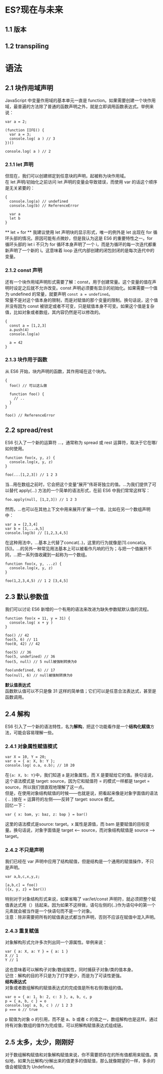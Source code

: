 # ES?现在与未来

## 1.1 版本
## 1.2 transpiling

# 语法

## 2.1 块作用域声明

JavaScript 中变量作用域的基本单元一直是 function。如果需要创建一个块作用域，最普遍的方法除了普通的函数声明之外，就是立即调用函数表达式。举例来说：
```
var a = 2;

(function IIFE() {
  var a = 3;
  console.log( a ) // 3
})()

console.log( a ) // 2
```
### 2.1.1 let 声明
但现在，我们可以创建绑定到任意块的声明，起被称为块作用域。  
在 let 声明/初始化之前访问 let 声明的变量会导致错误，而使用 var 的话这个顺序是无关紧要的：
```
{
  console.log(a) // undefined
  console.log(b) // ReferenceError

  var a
  let b
}
```

** let + for **
我建议使用 let 声明块的显示形式，唯一的例外是 let 出现在 for 循环头部的情况。原因可能有点微妙，但是我认为这是 ES6 的重要特性之一。for 循环头部的 let i 不只为 for 循环本身声明了一个 i，而是为循环的每一次迭代都重新声明了一个新的 i。这意味着 loop 迭代内部创建的闭包封闭的是每次迭代中的变量。

### 2.1.2 const 声明
还有一个块作用域声明形式需要了解：const，用于创建常量。这个变量的值在声明时设定之后就不允许改变。const 声明必须要有显示的初始化。如果需要一个值为 undefined 的常量，就要声明 ```const a = undefined```。   
常量不是对这个值本身的限制，而是对赋值的那个变量的限制。换句话说，这个值并没有因为 const 被锁定或者不可变，只是赋值本身不可变。如果这个值是复杂值，比如对象或者数组，其内容仍然是可以修改的。
```
{
  const a = [1,2,3]
  a.push(4)
  console.log(a)

  a = 42
}
```

### 2.1.3 块作用于函数
从 ES6 开始，块内声明的函数，其作用域在这个块内。   
```
{
  foo() // 可以这么做

  function foo() {
    // ..
  }
}

foo() // ReferenceError
```

## 2.2 spread/rest

ES6 引入了一个新的运算符 ...，通常称为 spread 或 rest 运算符，取决于它在哪/如何使用。
```
function foo(x, y, z) {
  console.log(x, y, z)
}

foo(...[1,2,3]) // 1 2 3
```
当...用在数组之前时，它会把这个变量“展开”伟哥哥独立的值。...为我们提供了可以替代 apply(...) 方法的一个简单的语法形式，在前 ES6 中我们常常这样写：
```
foo.apply(null, [1,2,3]) // 1 2 3
```
然而，...也可以在其他上下文中用来展开/扩展一个值，比如在另一个数组声明中：
```
var a = [2,3,4]
var b = [1,...a,5]
console.log(b) // [1,2,3,4,5]
```
在这种用法中，...基本上代替了concat(..)，这里的行为就像是[1].concat(a,[5])。...的另外一种常见用法基本上可以被看作凡响的行为；与把一个值展开不同，...把一系列值收藏到一起称为一个数组。
```
function foo(x, y, ...z) {
  console.log(x, y, z)
}

foo(1,2,3,4,5) // 1 2 [3,4,5]
```

## 2.3 默认参数值

我们可以讨论 ES6 新增的一个有用的语法来改进为缺失参数赋默认值的流程。
```
function foo(x = 11, y = 31) {
  console.log( x + y )
}

foo() // 42
foo(5, 6) // 11
foo(0, 42) // 42

foo(5) // 36
foo(5, undefined) // 36
foo(5, null) // 5 null被强制转换为0

foo(undefined, 6) // 17
foo(null, 6) // null被强制转换为0
```
**默认值表达式**   
函数默认值可以不只是像 31 这样的简单值；它们可以是任意合法表达式，甚至是函数调用。

## 2.4 解构

ES6 引入了一个新的语法特性，名为**解构**，把这个功能看作是一个**结构化赋值**方法，可能会容易理解一些。

### 2.4.1 对象属性赋值模式 
```
var X = 10, Y = 20;
var o = { a: X, b: Y };
console.log( o.a, o.b); // 10 20
```
在```{a: X, b: Y}```中，我们知道 a 是对象属性，而 X 是要赋给它的值。换句话说，这个语法模式是 target: source，因为它和赋值符 = 的模式一样都是 target = source，所以我们很直观地理解了这一点。   
但是，在使用对象结构赋值的时候——也就是说，把看起来像是对象字面值的语法{ .. }放在 = 运算符的左侧——反转了 target: source 模式。  
回忆一下：  
```
var { x: bam, y: baz, z: bap } = bar()
```
这里的语法模式是source: target。x 属性是源值，而 bam 是要赋值的目标变量。换句话说，对象字面值是 target <-- source，而对象结构赋值是 source --> target。

### 2.4.2 不只是声明
我们已经在 var 声明中应用了结构赋值，但是结构是一个通用的赋值操作，不只是声明。  
```
var a,b,c,x,y,z;

[a,b,c] = foo()
({x, y, z} = bar())
```
特别对于对象结构形式来说，如果省略了 var/let/const 声明符，就必须把整个赋值表达式用（）括起来。因为如果不这样做，语句左侧的{..}作为语句中的第一个元素就会被当作是一个快语句而不是一个对象。   
注意：除非需要把所有的赋值表达式都当作声明，否则不应该在赋值中混入声明。

### 2.4.3 重复赋值  
对象解构形式允许多次列出同一个源属性。举例来说：
```
var { a: X, a: Y } = { a: 1 }
X // 1
Y // 1
```
这也意味着可以解构子对象/数组属性，同时捕获子对象/类的值本身。  
记住：解构的目的不只是为了打字更少，而是为了可读性更强。   
**结构表达式**   
对象或者数组解构的赋值表达式的完成值是所有右侧/数组的值。  
```
var o = { a: 1, b: 2, c: 3 }, a, b, c, p
p = { a, b, c } = o
console.log( a, b, c ) // 1 2 3
p === o // true
```
p 赋值为对象 o 的引用，而不是 a、b 或者 c 的值之一，数组解构也是这样。通过持有对象/数组的值作为完成值，可以把解构赋值表达式组成链。

## 2.5 太多，太少，刚刚好

对于数组解构赋值和对象解构赋值来说，你不需要把存在的所有值都用来赋值。类似地，如果为比解构/分解出来的值更多的值赋值，那么就像期望的一样，多余的值会被赋值为 Undefined。  